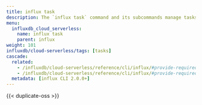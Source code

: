 ```yaml
---
title: influx task
description: The `influx task` command and its subcommands manage tasks in InfluxDB.
menu:
  influxdb_cloud_serverless:
    name: influx task
    parent: influx
weight: 101
influxdb/cloud-serverless/tags: [tasks]
cascade:
  related:
    - /influxdb/cloud-serverless/reference/cli/influx/#provide-required-authentication-credentials, influx CLI—Provide required authentication credentials
    - /influxdb/cloud-serverless/reference/cli/influx/#provide-required-authentication-credentials, influx CLI—Provide required authentication credentials
  metadata: [influx CLI 2.0.0+]
---
```


{{< duplicate-oss >}}
